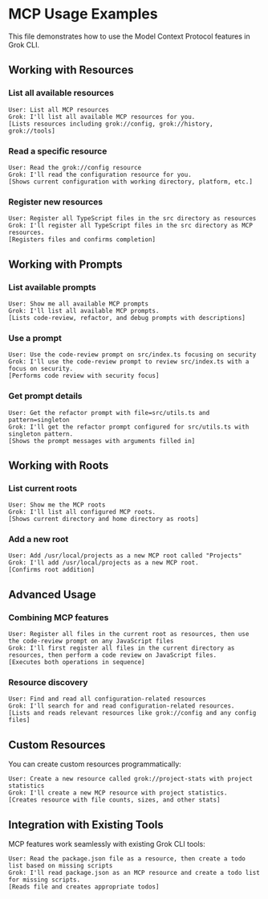 # MCP Usage Examples

This file demonstrates how to use the Model Context Protocol features in Grok CLI.

## Working with Resources

### List all available resources
```
User: List all MCP resources
Grok: I'll list all available MCP resources for you.
[Lists resources including grok://config, grok://history, grok://tools]
```

### Read a specific resource
```
User: Read the grok://config resource
Grok: I'll read the configuration resource for you.
[Shows current configuration with working directory, platform, etc.]
```

### Register new resources
```
User: Register all TypeScript files in the src directory as resources
Grok: I'll register all TypeScript files in the src directory as MCP resources.
[Registers files and confirms completion]
```

## Working with Prompts

### List available prompts
```
User: Show me all available MCP prompts
Grok: I'll list all available MCP prompts.
[Lists code-review, refactor, and debug prompts with descriptions]
```

### Use a prompt
```
User: Use the code-review prompt on src/index.ts focusing on security
Grok: I'll use the code-review prompt to review src/index.ts with a focus on security.
[Performs code review with security focus]
```

### Get prompt details
```
User: Get the refactor prompt with file=src/utils.ts and pattern=singleton
Grok: I'll get the refactor prompt configured for src/utils.ts with singleton pattern.
[Shows the prompt messages with arguments filled in]
```

## Working with Roots

### List current roots
```
User: Show me the MCP roots
Grok: I'll list all configured MCP roots.
[Shows current directory and home directory as roots]
```

### Add a new root
```
User: Add /usr/local/projects as a new MCP root called "Projects"
Grok: I'll add /usr/local/projects as a new MCP root.
[Confirms root addition]
```

## Advanced Usage

### Combining MCP features
```
User: Register all files in the current root as resources, then use the code-review prompt on any JavaScript files
Grok: I'll first register all files in the current directory as resources, then perform a code review on JavaScript files.
[Executes both operations in sequence]
```

### Resource discovery
```
User: Find and read all configuration-related resources
Grok: I'll search for and read configuration-related resources.
[Lists and reads relevant resources like grok://config and any config files]
```

## Custom Resources

You can create custom resources programmatically:

```
User: Create a new resource called grok://project-stats with project statistics
Grok: I'll create a new MCP resource with project statistics.
[Creates resource with file counts, sizes, and other stats]
```

## Integration with Existing Tools

MCP features work seamlessly with existing Grok CLI tools:

```
User: Read the package.json file as a resource, then create a todo list based on missing scripts
Grok: I'll read package.json as an MCP resource and create a todo list for missing scripts.
[Reads file and creates appropriate todos]
```